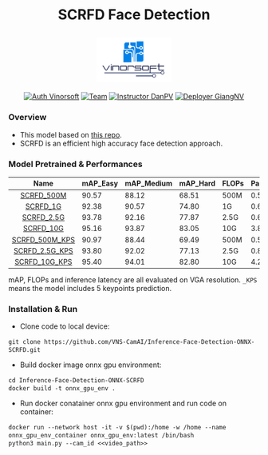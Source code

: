 # <p align="center">SCRFD Face Detection</p>
<p align="center">
  <img src="docs/vinorsoft_logo.png" width="150">
  <br />
  <br />
  <a href="http://www.vinorsoft.com/"><img alt="Auth Vinorsoft" src="https://img.shields.io/badge/Auth-Vinorsoft-FFD500?style=flat&labelColor=005BBB" /></a>
  <a href="https://github.com/pytorch/fairseq/blob/main/LICENSE"><img alt="Team" src="https://img.shields.io/badge/Team-Camera AI-FFD500?style=flat&labelColor=005BBB" /></a>
  <a href="https://github.com/optimuskonboi"><img alt="Instructor DanPV" src="https://img.shields.io/badge/Instructor-DanPV-FFD500?style=flat&labelColor=005BBB" /></a>
  <a href="https://github.com/giangnv125"><img alt="Deployer GiangNV" src="https://img.shields.io/badge/Deployer-GiangNV-FFD500?style=flat&labelColor=005BBB" /></a>
</p>

### Overview
- This model based on [this repo](https://github.com/deepinsight/insightface/tree/master/detection/scrfd).
- SCRFD is an efficient high accuracy face detection approach.

### Model Pretrained & Performances

|                     Name                      | mAP_Easy | mAP_Medium | mAP_Hard | FLOPs | Params(M) | Infer(ms) |
|:---------------------------------------------:|----------|------------|----------|-------|-----------|-----------|
|     [SCRFD_500M](weights/SCRFD_500M.onnx)     | 90.57    | 88.12      | 68.51    | 500M  | 0.57      | **3.7**   | 
|       [SCRFD_1G](weights/SCRFD_1G.onnx)       | 92.38    | 90.57      | 74.80    | 1G    | 0.64      | 4.1       |
|     [SCRFD_2.5G](weights/SCRFD_2.5G.onnx)     | 93.78    | 92.16      | 77.87    | 2.5G  | 0.67      | 4.2       |
|      [SCRFD_10G](weights/SCRFD_10G.onnx)      | 95.16    | 93.87      | 83.05    | 10G   | 3.86      | 4.9       |
| [SCRFD_500M_KPS](weights/SCRFD_500M_KPS.onnx) | 90.97    | 88.44      | 69.49    | 500M  | 0.57      | 3.6       |
| [SCRFD_2.5G_KPS](weights/SCRFD_2.5G_KPS.onnx) | 93.80    | 92.02      | 77.13    | 2.5G  | 0.82      | 4.3       |
|  [SCRFD_10G_KPS](weights/SCRFD_10G_KPS.onnx)  | 95.40    | 94.01      | 82.80    | 10G   | 4.23      | 5.0       |

mAP, FLOPs and inference latency are all evaluated on VGA resolution.
``_KPS`` means the model includes 5 keypoints prediction.

### Installation & Run

- Clone code to local device:
```
git clone https://github.com/VNS-CamAI/Inference-Face-Detection-ONNX-SCRFD.git
```
- Build docker image onnx gpu environment:
```
cd Inference-Face-Detection-ONNX-SCRFD
docker build -t onnx_gpu_env .
```
- Run docker conatainer onnx gpu environment and run code on container:
```
docker run --network host -it -v $(pwd):/home -w /home --name onnx_gpu_env_container onnx_gpu_env:latest /bin/bash
python3 main.py --cam_id <<video_path>>
```
